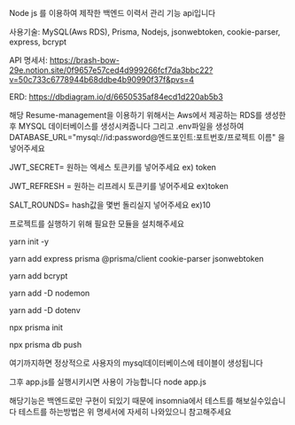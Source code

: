 Node js 를 이용하여 제작한 백엔드 이력서 관리 기능 api입니다
 
사용기술:  MySQL(Aws RDS), Prisma, Nodejs, jsonwebtoken, cookie-parser, express, bcrypt

API 명세서: https://brash-bow-29e.notion.site/0f9657e57ced4d999266fcf7da3bbc22?v=50c733c6778944b68ddbe4b90990f37f&pvs=4 

ERD: https://dbdiagram.io/d/6650535af84ecd1d220ab5b3



해당 Resume-management을 이용하기 위해서는 Aws에서 제공하는 RDS를 생성한 후 MYSQL 데이터베이스를 생성시켜줍니다 그리고 .env파일을 생성하여
DATABASE_URL="mysql://id:password@엔드포인트:포트번호/프로젝트 이름" 을 넣어주세요

JWT_SECRET= 원하는 엑세스 토큰키를 넣어주세요 ex) token

JWT_REFRESH = 원하는 리프레시 토큰키를 넣어주세요 ex)token

SALT_ROUNDS= hash값을 몇번 돌리실지 넣어주세요 ex)10

프로젝트를 실행하기 위해 필요한 모듈을 설치해주세요

yarn init -y

yarn add express prisma @prisma/client cookie-parser jsonwebtoken

yarn add bcrypt

yarn add -D nodemon

yarn add -D dotenv

npx prisma init

npx prisma db push

여기까지하면 정상적으로 사용자의 mysql데이터베이스에 테이블이 생성됩니다

그후 app.js를 실행시키시면 사용이 가능합니다 node app.js

해당기능은 백엔드로만 구현이 되있기 때문에 insomnia에서 테스트를 해보실수있습니다 테스트를 하는방법은 위 명세서에 자세히 나와있으니 참고해주세요




